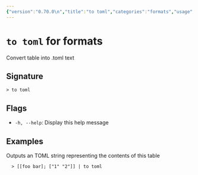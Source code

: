 ```yaml
---
{"version":"0.70.0\n","title":"to toml","categories":"formats","usage":"Convert table into .toml text\n"}
---
```

<!-- THIS FILE IS GENERATED BY update_book_commands.cjs USING NUSHELL'S HELP COMMANDS.
REFRAIN FROM EDITING IT MANUALLY.-->
# <code>to toml</code> for formats

<div class='command-title'>Convert table into .toml text</div>

## Signature

```> to toml```

## Flags

 * ```-h, --help```: Display this help message
## Examples

  Outputs an TOML string representing the contents of this table
```shell
  > [[foo bar]; ["1" "2"]] | to toml
```


